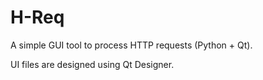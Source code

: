 # H-Req

A simple GUI tool to process HTTP requests (Python + Qt).

UI files are designed using Qt Designer.